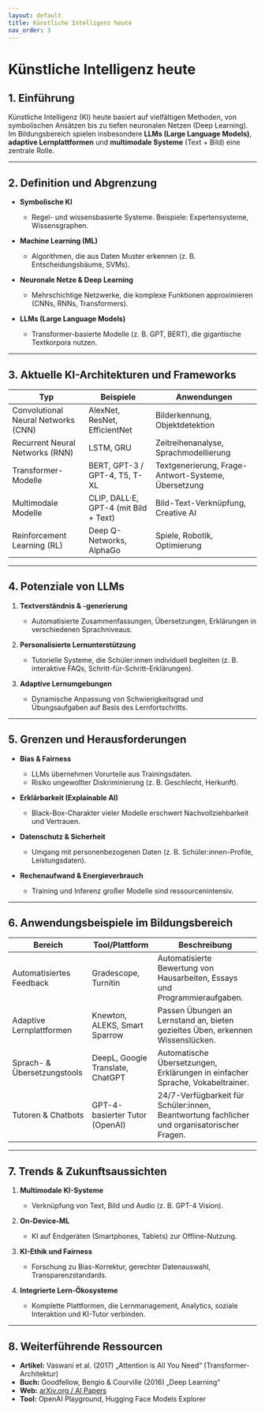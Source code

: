 ```yaml
---
layout: default
title: Künstliche Intelligenz heute
nav_order: 3
---
```


# Künstliche Intelligenz heute

## 1. Einführung

Künstliche Intelligenz (KI) heute basiert auf vielfältigen Methoden, von symbolischen Ansätzen bis zu tiefen neuronalen Netzen (Deep Learning). Im Bildungsbereich spielen insbesondere **LLMs (Large Language Models)**, **adaptive Lernplattformen** und **multimodale Systeme** (Text + Bild) eine zentrale Rolle.

---

## 2. Definition und Abgrenzung

- **Symbolische KI**  
  - Regel- und wissensbasierte Systeme. Beispiele: Expertensysteme, Wissensgraphen.

- **Machine Learning (ML)**  
  - Algorithmen, die aus Daten Muster erkennen (z. B. Entscheidungsbäume, SVMs).

- **Neuronale Netze & Deep Learning**  
  - Mehrschichtige Netzwerke, die komplexe Funktionen approximieren (CNNs, RNNs, Transformers).

- **LLMs (Large Language Models)**  
  - Transformer-basierte Modelle (z. B. GPT, BERT), die gigantische Textkorpora nutzen.

---

## 3. Aktuelle KI-Architekturen und Frameworks

| **Typ**                             | **Beispiele**                                    | **Anwendungen**                                    |
|-------------------------------------|--------------------------------------------------|-----------------------------------------------------|
| Convolutional Neural Networks (CNN) | AlexNet, ResNet, EfficientNet                     | Bilderkennung, Objektdetektion                      |
| Recurrent Neural Networks (RNN)     | LSTM, GRU                                         | Zeitreihenanalyse, Sprachmodellierung               |
| Transformer-Modelle                 | BERT, GPT-3 / GPT-4, T5, T-XL                     | Textgenerierung, Frage-Antwort-Systeme, Übersetzung |
| Multimodale Modelle                 | CLIP, DALL·E, GPT-4 (mit Bild + Text)             | Bild-Text-Verknüpfung, Creative AI                  |
| Reinforcement Learning (RL)         | Deep Q-Networks, AlphaGo                          | Spiele, Robotik, Optimierung                         |

---

## 4. Potenziale von LLMs

1. **Textverständnis & -generierung**  
   - Automatisierte Zusammenfassungen, Übersetzungen, Erklärungen in verschiedenen Sprachniveaus.

2. **Personalisierte Lernunterstützung**  
   - Tutorielle Systeme, die Schüler:innen individuell begleiten (z. B. interaktive FAQs, Schritt-für-Schritt-Erklärungen).

3. **Adaptive Lernumgebungen**  
   - Dynamische Anpassung von Schwierigkeitsgrad und Übungsaufgaben auf Basis des Lernfortschritts.

---

## 5. Grenzen und Herausforderungen

- **Bias & Fairness**  
  - LLMs übernehmen Vorurteile aus Trainingsdaten.  
  - Risiko ungewollter Diskriminierung (z. B. Geschlecht, Herkunft).

- **Erklärbarkeit (Explainable AI)**  
  - Black-Box-Charakter vieler Modelle erschwert Nachvollziehbarkeit und Vertrauen.

- **Datenschutz & Sicherheit**  
  - Umgang mit personenbezogenen Daten (z. B. Schüler:innen-Profile, Leistungsdaten).

- **Rechenaufwand & Energieverbrauch**  
  - Training und Inferenz großer Modelle sind ressourcenintensiv.

---

## 6. Anwendungsbeispiele im Bildungsbereich

| **Bereich**                 | **Tool/Plattform**              | **Beschreibung**                                                                 |
|-----------------------------|---------------------------------|----------------------------------------------------------------------------------|
| Automatisiertes Feedback    | Gradescope, Turnitin            | Automatisierte Bewertung von Hausarbeiten, Essays und Programmieraufgaben.       |
| Adaptive Lernplattformen    | Knewton, ALEKS, Smart Sparrow    | Passen Übungen an Lernstand an, bieten gezieltes Üben, erkennen Wissenslücken.    |
| Sprach- & Übersetzungstools | DeepL, Google Translate, ChatGPT | Automatische Übersetzungen, Erklärungen in einfacher Sprache, Vokabeltrainer.     |
| Tutoren & Chatbots          | GPT-4-basierter Tutor (OpenAI)   | 24/7-Verfügbarkeit für Schüler:innen, Beantwortung fachlicher und organisatorischer Fragen. |

---

## 7. Trends & Zukunftsaussichten

1. **Multimodale KI-Systeme**  
   - Verknüpfung von Text, Bild und Audio (z. B. GPT-4 Vision).

2. **On-Device-ML**  
   - KI auf Endgeräten (Smartphones, Tablets) zur Offline-Nutzung.

3. **KI-Ethik und Fairness**  
   - Forschung zu Bias-Korrektur, gerechter Datenauswahl, Transparenzstandards.

4. **Integrierte Lern-Ökosysteme**  
   - Komplette Plattformen, die Lernmanagement, Analytics, soziale Interaktion und KI-Tutor verbinden.

---

## 8. Weiterführende Ressourcen

- **Artikel:** Vaswani et al. (2017) „Attention is All You Need“ (Transformer-Architektur)  
- **Buch:** Goodfellow, Bengio & Courville (2016) „Deep Learning“  
- **Web:** [arXiv.org / AI Papers](https://arxiv.org/list/cs.AI/recent)  
- **Tool:** OpenAI Playground, Hugging Face Models Explorer  
